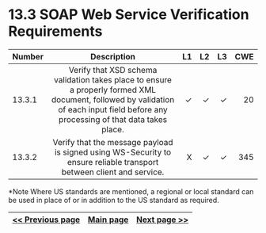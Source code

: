 # 13.3 SOAP Web Service Verification Requirements


| Number       | Description     | L1    		| L2         | L3 		   | CWE		|
| :------------- | :----------: | -----------: | -----------:|-----------:| -----------:|
| 13.3.1 | Verify that XSD schema validation takes place to ensure a properly formed XML document, followed by validation of each input field before any processing of that data takes place.| ✓   | ✓   | ✓   | 20 |
| 13.3.2 | Verify that the message payload is signed using WS-Security to ensure reliable transport between client and service.| X   | ✓   | ✓   | 345 |

*Note
Where US standards are mentioned, a regional or local standard can be used in place of or in addition to the US standard as required.

[<< Previous page](1.%20Identify%20teams.md) | [Main page](../README.md) | [Next page >>](3.%20Nominate%20Champions.md)
| --- | --- | --- |